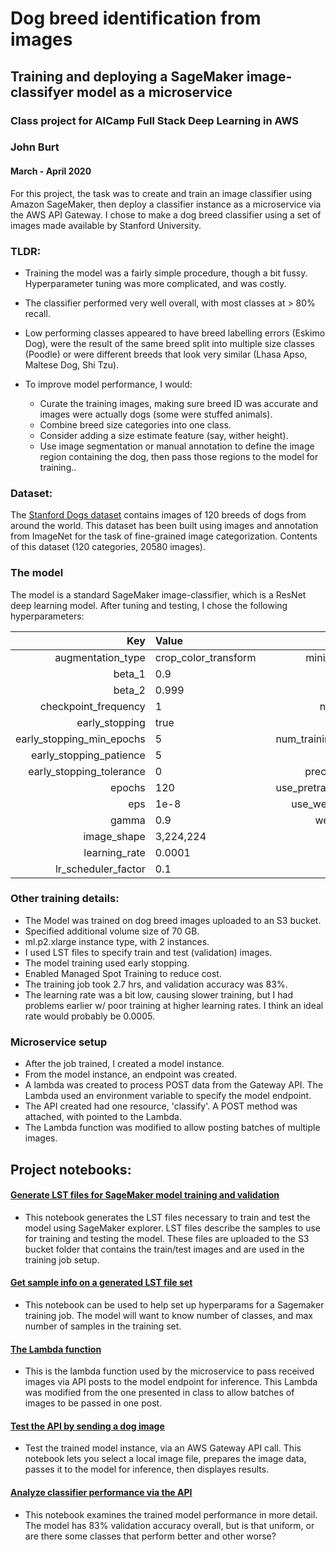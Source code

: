 # Dog breed identification from images
## Training and deploying a SageMaker image-classifyer model as a microservice

### Class project for AICamp Full Stack Deep Learning in AWS

### John Burt
#### March - April 2020

For this project, the task was to create and train an image classifier using Amazon SageMaker, then deploy a classifier instance as a microservice via the AWS API Gateway. I chose to make a dog breed classifier using a set of images made available by Stanford University. 

### TLDR:

- Training the model was a fairly simple procedure, though a bit fussy. Hyperparameter tuning was more complicated, and was costly. 

- The classifier performed very well overall, with most classes at > 80% recall.

- Low performing classes appeared to have breed labelling errors (Eskimo Dog), were the result of the same breed split into multiple size classes (Poodle) or were different breeds that look very similar (Lhasa Apso, Maltese Dog, Shi Tzu).

- To improve model performance, I would:
  - Curate the training images, making sure breed ID was accurate and images were actually dogs (some were stuffed animals).
  - Combine breed size categories into one class.
  - Consider adding a size estimate feature (say, wither height).
  - Use image segmentation or manual annotation to define the image region containing the dog, then pass those regions to the model for training..

### Dataset:
The [Stanford Dogs dataset](http://vision.stanford.edu/aditya86/ImageNetDogs/) contains images of 120 breeds of dogs from around the world. This dataset has been built using images and annotation from ImageNet for the task of fine-grained image categorization. Contents of this dataset (120 categories, 20580 images).

### The model

The model is a standard SageMaker image-classifier, which is a ResNet deep learning model. After tuning and testing, I chose the following hyperparameters:

|Key|Value| |Key|Value|
|-:|:-|--|-:|:-|
|augmentation_type|crop_color_transform| |mini_batch_size|32|
|beta_1|0.9| |momentum|0.9|
|beta_2|0.999|  |multi_label|0|
|checkpoint_frequency|1| |num_classes|120|
|early_stopping|true| |num_layers|50|
|early_stopping_min_epochs|5| |num_training_samples|16464|
|early_stopping_patience|5| |optimizer|sgd|
|early_stopping_tolerance|0| |precision_dtype|float32|
|epochs|120| |use_pretrained_model|1|
|eps|1e-8| |use_weighted_loss|0|
|gamma|0.9| |weight_decay|0.0001|
|image_shape|3,224,224| | | |
|learning_rate|0.0001| | | |
|lr_scheduler_factor|0.1| | | |

### Other training details:
- The Model was trained on dog breed images uploaded to an S3 bucket. 
- Specified additional volume size of 70 GB.
- ml.p2.xlarge instance type, with 2 instances.
- I used LST files to specify train and test (validation) images. 
- The model training used early stopping.
- Enabled Managed Spot Training to reduce cost.
- The training job took 2.7 hrs, and validation accuracy was 83%.
- The learning rate was a bit low, causing slower training, but I had problems earlier w/ poor training at higher learning rates. I think an ideal rate would probably be 0.0005.

### Microservice setup
- After the job trained, I created a model instance.
- From the model instance, an endpoint was created.
- A lambda was created to process POST data from the Gateway API. The Lambda used an environment variable to specify the model endpoint.
- The API created had one resource, 'classify'. A POST method was attached, with pointed to the Lambda. 
- The Lambda function was modified to allow posting batches of multiple images.

## Project notebooks:


#### [Generate LST files for SageMaker model training and validation](dog_breed_id_test_API_manual.ipynb)
- This notebook generates the LST files necessary to train and test the model using SageMaker explorer. LST files describe the samples to use for training and testing the model. These files are uploaded to the S3 bucket folder that contains the train/test images and are used in the training job setup.


#### [Get sample info on a generated LST file set](dog_breed_classifier_get_LST_info.ipynb)
- This notebook can be used to help set up hyperparams for a Sagemaker training job. The model will want to know number of classes, and max number of samples in the training set.


#### [The Lambda function](dog_breed_id_lambda_function.ipynb)
- This is the lambda function used by the microservice to pass received images via API posts to the model endpoint for inference. This Lambda was modified from the one presented in class to allow batches of images to be passed in one post. 

#### [Test the API by sending a dog image](dog_breed_id_test_API_manual.ipynb)
- Test the trained model instance, via an AWS Gateway API call. This notebook lets you select a local image file, prepares the image data, passes it to the model for inference, then displayes results.


#### [Analyze classifier performance via the API](dog_breed_id_test_API_valset.ipynb)
- This notebook examines the trained model performance in more detail. The model has 83% validation accuracy overall, but is that uniform, or are there some classes that perform better and other worse? 










